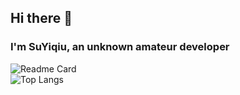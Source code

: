 ## Hi there 👋

### I'm SuYiqiu, an unknown amateur developer


<!--[![GitHub Streak](https://streak-stats.demolab.com/?user=SuYiqiu888&)](https://git.io/streak-stats)  -->
![Readme Card](https://github-readme-stats-yunchu.vercel.app/api?username=SuYiqiu888&count_private=true&show_icons=true&role=OWNER,ORGANIZATION_MEMBER,COLLABORATOR)  
![Top Langs](https://github-readme-stats-yunchu.vercel.app/api/top-langs/?username=SuYiqiu888&layout=compact)  
